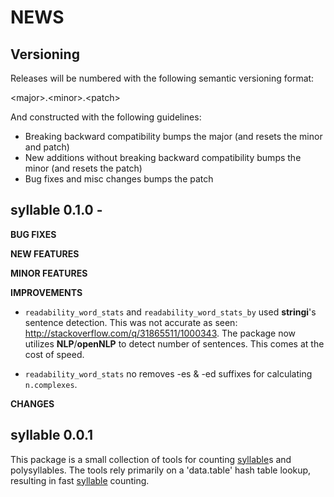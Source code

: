 NEWS
====

Versioning
----------

Releases will be numbered with the following semantic versioning format:

&lt;major&gt;.&lt;minor&gt;.&lt;patch&gt;

And constructed with the following guidelines:

* Breaking backward compatibility bumps the major (and resets the minor
  and patch)
* New additions without breaking backward compatibility bumps the minor
  (and resets the patch)
* Bug fixes and misc changes bumps the patch


syllable 0.1.0 -
----------------------------------------------------------------

**BUG FIXES**

**NEW FEATURES**

**MINOR FEATURES**

**IMPROVEMENTS**

* `readability_word_stats` and `readability_word_stats_by` used **stringi**'s
  sentence detection.  This was not accurate as seen:
  http://stackoverflow.com/q/31865511/1000343.  The package now utilizes
  **NLP**/**openNLP** to detect number of sentences.  This comes at the cost of
  speed.

* `readability_word_stats` no removes -es & -ed suffixes for calculating
  `n.complexes`.

**CHANGES**

syllable 0.0.1
----------------------------------------------------------------

This package is a small collection of tools for counting <a href="https://github.com/trinker/syllable" target="_blank">syllable</a>s and
polysyllables.  The tools rely primarily on a 'data.table' hash table lookup,
resulting in fast <a href="https://github.com/trinker/syllable" target="_blank">syllable</a> counting.